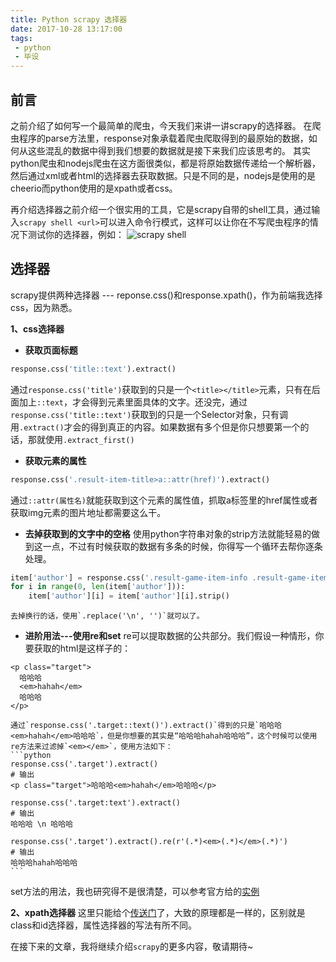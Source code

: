 ```yaml
---
title: Python scrapy 选择器
date: 2017-10-28 13:17:00
tags:
 - python
 - 毕设
---
```


## 前言
之前介绍了如何写一个最简单的爬虫，今天我们来讲一讲scrapy的选择器。 在爬虫程序的parse方法里，response对象承载着爬虫爬取得到的最原始的数据，如何从这些混乱的数据中得到我们想要的数据就是接下来我们应该思考的。
其实python爬虫和nodejs爬虫在这方面很类似，都是将原始数据传递给一个解析器，然后通过xml或者html的选择器去获取数据。只是不同的是，nodejs是使用的是cheerio而python使用的是xpath或者css。

再介绍选择器之前介绍一个很实用的工具，它是scrapy自带的shell工具，通过输入`scrapy shell <url>`可以进入命令行模式，这样可以让你在不写爬虫程序的情况下测试你的选择器，例如：
![scrapy shell](http://ouizhbgin.bkt.clouddn.com/blog/2017/10/28/scrapy_shell.png)

## 选择器
scrapy提供两种选择器 --- reponse.css()和response.xpath()，作为前端我选择css，因为熟悉。

**1、css选择器**
+ **获取页面标题**
```python
response.css('title::text').extract()
```
通过`response.css('title')`获取到的只是一个`<title></title>`元素，只有在后面加上`::text`，才会得到元素里面具体的文字。还没完，通过`response.css('title::text')`获取到的只是一个Selector对象，只有调用`.extract()`才会的得到真正的内容。如果数据有多个但是你只想要第一个的话，那就使用`.extract_first()`
+ **获取元素的属性**
```python
response.css('.result-item-title>a::attr(href)').extract()
```
通过`::attr(属性名)`就能获取到这个元素的属性值，抓取a标签里的href属性或者获取img元素的图片地址都需要这么干。

+ **去掉获取到的文字中的空格**
使用python字符串对象的strip方法就能轻易的做到这一点，不过有时候获取的数据有多条的时候，你得写一个循环去帮你逐条处理。
```python
item['author'] = response.css('.result-game-item-info .result-game-item-info-tag:nth-child(1)>a::text').extract()
for i in range(0, len(item['author'])):
    item['author'][i] = item['author'][i].strip()
```
    去掉换行的话，使用`.replace('\n', '')`就可以了。

+ **进阶用法---使用re和set**
re可以提取数据的公共部分。我们假设一种情形，你要获取的html是这样子的：
```
<p class="target">
  哈哈哈
  <em>hahah</em>
  哈哈哈
</p>
```
    通过`response.css('.target::text()').extract()`得到的只是`哈哈哈<em>hahah</em>哈哈哈`，但是你想要的其实是“哈哈哈hahah哈哈哈”，这个时候可以使用re方法来过滤掉`<em></em>`，使用方法如下：
    ```python
    response.css('.target').extract()
    # 输出
    <p class="target">哈哈哈<em>hahah</em>哈哈哈</p>

    response.css('.target:text').extract()
    # 输出
    哈哈哈 \n 哈哈哈

    response.css('.target').extract().re(r'(.*)<em>(.*)</em>(.*)')
    # 输出
    哈哈哈hahah哈哈哈
    ```
set方法的用法，我也研究得不是很清楚，可以参考官方给的[实例](https://docs.scrapy.org/en/latest/topics/selectors.html#set-operations)

**2、xpath选择器**
这里只能给个[传送门](https://docs.scrapy.org/en/latest/topics/selectors.html)了，大致的原理都是一样的，区别就是class和id选择器，属性选择器的写法有所不同。

在接下来的文章，我将继续介绍`scrapy`的更多内容，敬请期待~
